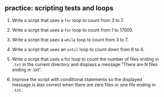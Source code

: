## practice: scripting tests and loops

1. Write a script that uses a `for` loop to count from 3 to 7.

2. Write a script that uses a `for` loop to count from 1 to 17000.

3. Write a script that uses a `while` loop to count from 3 to 7.

4. Write a script that uses an `until` loop to count down from 8 to 4.

5. Write a script that uses a for loop to count the number of files ending in `.txt` in the current directory and displays a message "There are N files ending in .txt".

6. Improve the script with conditional statements so the displayed message is also correct when there are zero files or one file ending in `.txt`.

